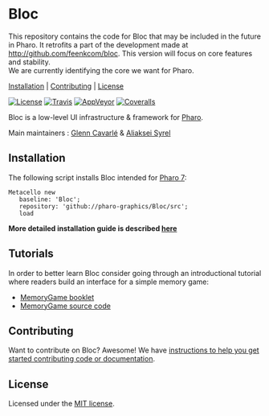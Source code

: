 # Bloc
This repository contains the code for Bloc that may be included in the future in Pharo.
It retrofits a part of the development made at http://github.com/feenkcom/bloc.
This version will focus on core features and stability.  
We are currently identifying the core we want for Pharo.


[Installation](#installation) | [Contributing](#contributing) |  [License](#license)

[![License](https://img.shields.io/github/license/pharo-graphics/Bloc.svg?style=flat-square)][license]
[![Travis](https://img.shields.io/travis/pharo-graphics/Bloc.svg?style=flat-square)][travis]
[![AppVeyor](https://img.shields.io/appveyor/ci/pharo-graphics/Bloc.svg?style=flat-square)][appveyor]
[![Coveralls](https://img.shields.io/coveralls/pharo-graphics/Bloc.svg?style=flat-square)][coveralls]

Bloc is a low-level UI infrastructure & framework for [Pharo](http://pharo.org/).

Main maintainers : [Glenn Cavarlé](https://github.com/GlennCavarle) & [Aliaksei Syrel](https://github.com/syrel)

## Installation

The following script installs Bloc intended for [Pharo 7](https://pharo.org/download):<br>

```smalltalk
Metacello new
   baseline: 'Bloc';
   repository: 'github://pharo-graphics/Bloc/src';
   load
```

**More detailed installation guide is described [here](INSTALL.md)**

## Tutorials

In order to better learn Bloc consider going through an introductional tutorial where readers build an interface for a simple memory game:

 - [MemoryGame booklet](http://files.pharo.org/books-pdfs/booklet-Bloc/2017-11-09-memorygame.pdf)
 - [MemoryGame source code](https://github.com/pharo-graphics/Tutorials)

## Contributing

Want to contribute on Bloc? Awesome!
We have [instructions to help you get started contributing code or documentation][contributing].

## License

Licensed under the [MIT license][license].

[travis]: https://travis-ci.org/pharo-graphics/Bloc
[license]: ./LICENSE
[contributing]: ./CONTRIBUTING.md
[appveyor]: https://ci.appveyor.com/project/pharo-graphics/bloc
[coveralls]: https://coveralls.io/github/pharo-graphics/Bloc?branch=master
